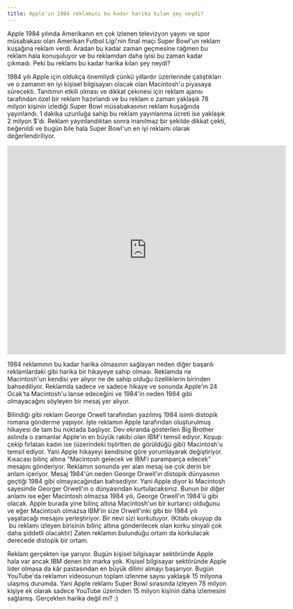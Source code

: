 ```yaml
---
title: Apple'ın 1984 reklamını bu kadar harika kılan şey neydi?
---
```


Apple 1984 yılında Amerikanın en çok izlenen televizyon yayını ve spor müsabakası olan Amerikan Futbol Ligi'nin final maçı Super Bowl'un reklam kuşağına reklam verdi. Aradan bu kadar zaman geçmesine rağmen bu reklam hala konuşuluyor ve bu reklamdan daha iyisi bu zaman kadar çıkmadı. Peki bu reklamı bu kadar harika kılan şey neydi?

1984 yılı Apple için oldukça önemliydi çünkü yıllardır üzerlerinde çalıştıkları ve o zamanın en iyi kişisel bilgisayarı olacak olan Macintosh'u piyasaya sürecekti. Tanıtımın etkili olması ve dikkat çekmesi için reklam ajansı tarafından özel bir reklam hazırlandı ve bu reklam o zaman yaklaşık 78 milyon kişinin izlediği Super Bowl müsabakasının reklam kuşağında yayınlandı. 1 dakika uzunluğa sahip bu reklam yayınlanma ücreti ise yaklaşık 2 milyon $'dı. Reklam yayınlandıktan sonra inanılmaz bir şekilde dikkat çekti, beğenildi ve bugün bile hala Super Bowl'un en iyi reklamı olarak değerlendiriliyor.


<iframe src="https://www.youtube.com/embed/OYecfV3ubP8" width="640" height="480"  frameborder="0" allowfullscreen="allowfullscreen"></iframe>

1984 reklamının bu kadar harika olmasının sağlayan neden diğer başarılı reklamlardaki gibi harika bir hikayeye sahip olması. Reklamda ne Macintosh'un kendisi yer alıyor ne de sahip olduğu özelliklerin birinden bahsediliyor. Reklamda sadece ve sadece hikaye ve sonunda Apple'ın 24 Ocak'ta Macintosh'u lanse edeceğini ve 1984'in neden 1984 gibi olmayacağını söyleyen bir mesaj yer alıyor.

Bilindiği gibi reklam George Orwell tarafından yazılmış 1984 isimli distopik romana gönderme yapıyor. İşte reklamın Apple tarafından oluşturulmuş hikayesi de tam bu noktada başlıyor. Dev ekranda gösterilen Big Brother aslında o zamanlar Apple'ın en büyük rakibi olan IBM'i temsil ediyor. Koşup çekip fırlatan kadın ise (üzerindeki tişörtten de görüldüğü gibi) Macintosh'u temsil ediyor. Yani Apple hikayeyi kendisine göre yorumlayarak değiştiriyor. Kısacası bilinç altına "Macintosh gelecek ve IBM'i paramparça edecek" mesajını gönderiyor. Reklamın sonunda yer alan mesaj ise çok derin bir anlam içeriyor. Mesaj 1984'ün neden George Orwell'ın distopik dünyasının geçtiği 1984 gibi olmayacağından bahsediyor. Yani Apple diyor ki Macintosh sayesinde Georger Orwell'ın o dünyasından kurtulacaksınız. Bunun bir diğer anlamı ise eğer Macintosh olmazsa 1984 yılı, George Orwell'ın 1984'ü gibi olacak. Apple burada yine bilinç altına Macintosh'un bir kurtarıcı olduğunu ve eğer Macintosh olmazsa IBM'in size Orwell'ınki gibi bir 1984 yılı yaşatacağı mesajını yerleştiriyor. Bir nevi sizi korkutuyor. (Kitabı okuyup da  bu reklamı izleyen birisinin bilinç altına gönderilecek olan korku sinyali çok daha şiddetli olacaktır) Zaten reklamın bulunduğu ortam da korkulacak derecede distopik bir ortam.

Reklam gerçekten işe yarıyor. Bugün kişisel bilgisayar sektöründe Apple hala var ancak IBM denen bir marka yok. Kişisel bilgisayar sektöründe Apple lider olmasa da kâr pastasından en büyük dilimi almayı başarıyor. Bugün YouTube'da reklamın videosunun toplam izlenme sayısı yaklaşık 15 milyona ulaşmış durumda. Yani Apple reklamı Super Bowl sırasında izleyen 78 milyon kişiye ek olarak sadece YouTube üzerinden 15 milyon kişinin daha izlemesini sağlamış. Gerçekten harika değil mi? :)